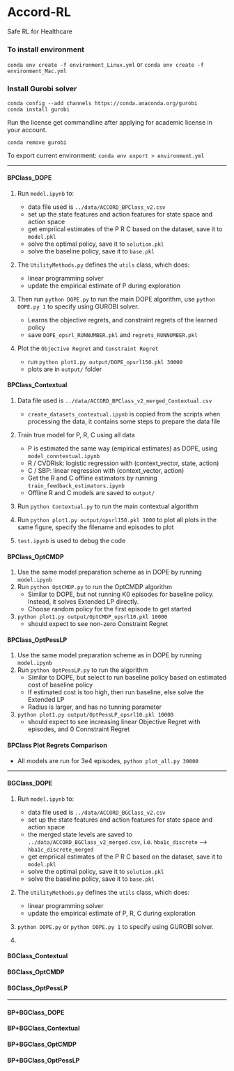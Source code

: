 # Accord-RL
Safe RL for Healthcare

### To install environment
`conda env create -f environment_Linux.yml` or `conda env create -f environment_Mac.yml`


### Install Gurobi solver
`conda config --add channels https://conda.anaconda.org/gurobi`  
`conda install gurobi`   

Run the license get commandline after applying for academic license in your account.  

`conda remove gurobi`

To export current environment: `conda env export > environment.yml`


---
#### BPClass_DOPE

1. Run `model.ipynb` to: 
   * data file used is `../data/ACCORD_BPClass_v2.csv`
   * set up the state features and action features for state space and action space
   * get empriical estimates of the P R C based on the dataset, save it to `model.pkl`
   * solve the optimal policy, save it to `solution.pkl`
   * solve the baseline policy, save it to `base.pkl`

2. The `UtilityMethods.py` defines the `utils` class, which does:
   * linear programming solver
   * update the empirical estimate of P during exploration
  
3. Then run `python DOPE.py` to run the main DOPE algorithm, use `python DOPE.py 1` to specify using GUROBI solver.
   * Learns the objective regrets, and constraint regrets of the learned policy
   * save `DOPE_opsrl_RUNNUMBER.pkl` and `regrets_RUNNUMBER.pkl`

4. Plot the `Objective Regret` and `Constraint Regret`
   * run `python plot1.py output/DOPE_opsrl150.pkl 30000`
   * plots are in `output/` folder


#### BPClass_Contextual

1. Data file used is `../data/ACCORD_BPClass_v2_merged_Contextual.csv`
   * `create_datasets_contextual.ipynb` is copied from the scripts when processing the data, it contains some steps to prepare the data file
   
2. Train true model for P, R, C using all data
   * P is estimated the same way (empirical estimates) as DOPE, using `model_conntextual.ipynb`
   * R / CVDRisk: logistic regression with (context_vector, state, action)
   * C / SBP: linear regression with (context_vector, action)
   * Get the R and C offline estimators by running `train_feedback_estimators.ipynb`
   * Offline R and C models are saved to `output/`

3. Run `python Contextual.py` to run the main contextual algorithm
   
4. Run `python plot1.py output/opsrl150.pkl 1000` to plot all plots in the same figure, specify the filename and episodes to plot
   
5. `test.ipynb` is used to debug the code


#### BPClass_OptCMDP

1. Use the same model preparation scheme as in DOPE by running `model.ipynb`
2. Run `python OptCMDP.py` to run the OptCMDP algorithm
   * Similar to DOPE, but not running K0 episodes for baseline policy. Instead, it solves Extended LP directly.
   * Choose random policy for the first episode to get started
3. `python plot1.py output/OptCMDP_opsrl10.pkl 10000`
   * should expect to see non-zero Constraint Regret

#### BPClass_OptPessLP

1. Use the same model preparation scheme as in DOPE by running `model.ipynb`
2. Run `python OptPessLP.py` to run the algorithm
   * Similar to DOPE, but select to run baseline policy based on estimated cost of baseline policy
   * If estimated cost is too high, then run baseline, else solve the Extended LP
   * Radius is larger, and has no tunning parameter
3. `python plot1.py output/OptPessLP_opsrl10.pkl 10000`
   * should expect to see increasing linear Objective Regret with episodes, and 0 Connstraint Regret


#### BPClass Plot Regrets Comparison

* All models are run for 3e4 episodes, `python plot_all.py 30000` 


---

#### BGClass_DOPE

1. Run `model.ipynb` to: 
   * data file used is `../data/ACCORD_BGClass_v2.csv`
   * set up the state features and action features for state space and action space
   * the merged state levels are saved to `../data/ACCORD_BGClass_v2_merged.csv`, i.e. `hba1c_discrete` --> `hba1c_discrete_merged` 
   * get empriical estimates of the P R C based on the dataset, save it to `model.pkl`
   * solve the optimal policy, save it to `solution.pkl`
   * solve the baseline policy, save it to `base.pkl`

2. The `UtilityMethods.py` defines the `utils` class, which does:
   * linear programming solver
   * update the empirical estimate of P, R, C during exploration
  
3. `python DOPE.py` or `python DOPE.py 1` to specify using GUROBI solver.

4. 


#### BGClass_Contextual


#### BGClass_OptCMDP


#### BGClass_OptPessLP

---

#### BP+BGClass_DOPE

#### BP+BGClass_Contextual


#### BP+BGClass_OptCMDP


#### BP+BGClass_OptPessLP
